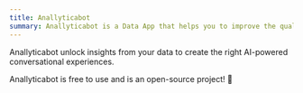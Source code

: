 ```yaml
---
title: Anallyticabot
summary: Anallyticabot is a Data App that helps you to improve the quality of chatbots.
---
```


Anallyticabot unlock insights from your data to create the right AI-powered conversational experiences.

Anallyticabot is free to use and is an open-source project! 💙